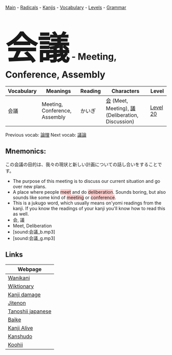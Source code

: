 <style> bigfont {font-size: 100px}</style>
[Main](../README.md) -
[Radicals](../radicals.md) -
[Kanjis](../kanjis.md) -
[Vocabulary](../vocabulary.md) -
[Levels](../levels.md) -
[Grammar](../grammar.md)
# <bigfont> 会議</bigfont> - Meeting, Conference, Assembly 

| Vocabulary | Meanings | Reading | Characters | Level |
| --- | --- | --- | --- | --- |
| 会議 | Meeting, Conference, Assembly | かいぎ |  [会](../kanjis/会.md) (Meet, Meeting), [議](../kanjis/議.md) (Deliberation, Discussion) | [Level 20](../levels/wk_level20.md) |

Previous vocab: [論理](論理.md) Next vocab: [議論](議論.md) 

## Mnemonics:
この会議の目的は、我々の現状と新しい計画についての話し合いをすることです。
* The purpose of this meeting is to discuss our current situation and go over new plans.
* A place where people <span style="background-color:#ffcccb"> meet</span> and do <span style="background-color:#ffcccb"> deliberation</span>. Sounds boring, but also sounds like some kind of <span style="background-color:#ffcccb"> meeting</span> or <span style="background-color:#ffcccb"> conference</span>.
* This is a jukugo word, which usually means on'yomi readings from the kanji. If you know the readings of your kanji you'll know how to read this as well.
* 会, 議
* Meet, Deliberation
* [sound:会議_b.mp3]
* [sound:会議_g.mp3]


## Links 

| Webpage |
| --- |
| [Wanikani          ](https://www.wanikani.com/kanji/会議) |
| [Wiktionary        ](https://en.wiktionary.org/wiki/会議) |
| [Kanji damage      ](http://www.kanjidamage.com/kanji/search?utf8=✓&q=会議) |
| [Jitenon           ](https://jitenon.com/kanji/会議) |
| [Tanoshii japanese ](https://www.tanoshiijapanese.com/dictionary/kanji.cfm?k=会議) |
| [Baike             ](https://baike.baidu.com/item/会議) |
| [Kanji Alive       ](https://app.kanjialive.com/会議) |
| [Kanshudo          ](https://www.kanshudo.com/searchmn?q=会議) |
| [Koohii            ](https://kanji.koohii.com/study/kanji/会議) |
